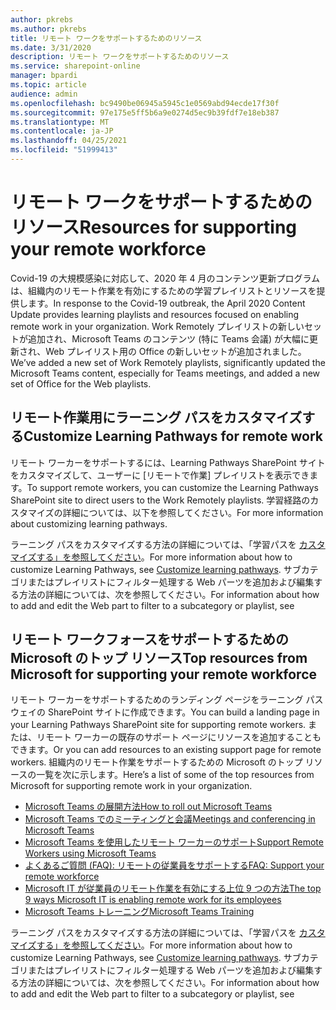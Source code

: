 ```yaml
---
author: pkrebs
ms.author: pkrebs
title: リモート ワークをサポートするためのリソース
ms.date: 3/31/2020
description: リモート ワークをサポートするためのリソース
ms.service: sharepoint-online
manager: bpardi
ms.topic: article
audience: admin
ms.openlocfilehash: bc9490be06945a5945c1e0569abd94ecde17f30f
ms.sourcegitcommit: 97e175e5ff5b6a9e0274d5ec9b39fdf7e18eb387
ms.translationtype: MT
ms.contentlocale: ja-JP
ms.lasthandoff: 04/25/2021
ms.locfileid: "51999413"
---
```

# <a name="resources-for-supporting-your-remote-workforce"></a><span data-ttu-id="91bb9-103">リモート ワークをサポートするためのリソース</span><span class="sxs-lookup"><span data-stu-id="91bb9-103">Resources for supporting your remote workforce</span></span>
<span data-ttu-id="91bb9-104">Covid-19 の大規模感染に対応して、2020 年 4 月のコンテンツ更新プログラムは、組織内のリモート作業を有効にするための学習プレイリストとリソースを提供します。</span><span class="sxs-lookup"><span data-stu-id="91bb9-104">In response to the Covid-19 outbreak, the April 2020 Content Update provides learning playlists and resources focused on enabling remote work in your organization.</span></span> <span data-ttu-id="91bb9-105">Work Remotely プレイリストの新しいセットが追加され、Microsoft Teams のコンテンツ (特に Teams 会議) が大幅に更新され、Web プレイリスト用の Office の新しいセットが追加されました。</span><span class="sxs-lookup"><span data-stu-id="91bb9-105">We’ve added a new set of Work Remotely playlists, significantly updated the Microsoft Teams content, especially for Teams meetings, and added a new set of Office for the Web playlists.</span></span> 

## <a name="customize-learning-pathways-for-remote-work"></a><span data-ttu-id="91bb9-106">リモート作業用にラーニング パスをカスタマイズする</span><span class="sxs-lookup"><span data-stu-id="91bb9-106">Customize Learning Pathways for remote work</span></span>
<span data-ttu-id="91bb9-107">リモート ワーカーをサポートするには、Learning Pathways SharePoint サイトをカスタマイズして、ユーザーに [リモートで作業] プレイリストを表示できます。</span><span class="sxs-lookup"><span data-stu-id="91bb9-107">To support remote workers, you can customize the Learning Pathways SharePoint site to direct users to the Work Remotely playlists.</span></span> <span data-ttu-id="91bb9-108">学習経路のカスタマイズの詳細については、以下を参照してください。</span><span class="sxs-lookup"><span data-stu-id="91bb9-108">For more information about customizing learning pathways.</span></span>

<span data-ttu-id="91bb9-109">ラーニング パスをカスタマイズする方法の詳細については、「学習パスを [カスタマイズする」を参照してください](custom_overview.md)。</span><span class="sxs-lookup"><span data-stu-id="91bb9-109">For more information about how to customize Learning Pathways, see [Customize learning pathways](custom_overview.md).</span></span> <span data-ttu-id="91bb9-110">サブカテゴリまたはプレイリストにフィルター処理する Web パーツを追加および編集する方法の詳細については、次を参照してください。</span><span class="sxs-lookup"><span data-stu-id="91bb9-110">For information about how to add and edit the Web part to filter to a subcategory or playlist, see</span></span> 

## <a name="top-resources-from-microsoft-for-supporting-your-remote-workforce"></a><span data-ttu-id="91bb9-111">リモート ワークフォースをサポートするための Microsoft のトップ リソース</span><span class="sxs-lookup"><span data-stu-id="91bb9-111">Top resources from Microsoft for supporting your remote workforce</span></span>
<span data-ttu-id="91bb9-112">リモート ワーカーをサポートするためのランディング ページをラーニング パスウェイの SharePoint サイトに作成できます。</span><span class="sxs-lookup"><span data-stu-id="91bb9-112">You can build a landing page in your Learning Pathways SharePoint site for supporting remote workers.</span></span> <span data-ttu-id="91bb9-113">または、リモート ワーカーの既存のサポート ページにリソースを追加することもできます。</span><span class="sxs-lookup"><span data-stu-id="91bb9-113">Or you can add resources to an existing support page for remote workers.</span></span> <span data-ttu-id="91bb9-114">組織内のリモート作業をサポートするための Microsoft のトップ リソースの一覧を次に示します。</span><span class="sxs-lookup"><span data-stu-id="91bb9-114">Here’s a list of some of the top resources from Microsoft for supporting remote work in your organization.</span></span> 
- [<span data-ttu-id="91bb9-115">Microsoft Teams の展開方法</span><span class="sxs-lookup"><span data-stu-id="91bb9-115">How to roll out Microsoft Teams</span></span>](/microsoftteams/how-to-roll-out-teams)
- [<span data-ttu-id="91bb9-116">Microsoft Teams でのミーティングと会議</span><span class="sxs-lookup"><span data-stu-id="91bb9-116">Meetings and conferencing in Microsoft Teams</span></span>](/microsoftteams/deploy-meetings-microsoft-teams-landing-page)
- [<span data-ttu-id="91bb9-117">Microsoft Teams を使用したリモート ワーカーのサポート</span><span class="sxs-lookup"><span data-stu-id="91bb9-117">Support Remote Workers using Microsoft Teams</span></span>](/microsoftteams/support-remote-work-with-teams)
- [<span data-ttu-id="91bb9-118">よくあるご質問 (FAQ): リモートの従業員をサポートする</span><span class="sxs-lookup"><span data-stu-id="91bb9-118">FAQ: Support your remote workforce</span></span>](/microsoftteams/faq-support-remote-workforce)
- [<span data-ttu-id="91bb9-119">Microsoft IT が従業員のリモート作業を有効にする上位 9 つの方法</span><span class="sxs-lookup"><span data-stu-id="91bb9-119">The top 9 ways Microsoft IT is enabling remote work for its employees</span></span>](https://www.microsoft.com/microsoft-365/blog/2020/03/12/top-9-ways-microsoft-it-enabling-remote-work-employees/)
- [<span data-ttu-id="91bb9-120">Microsoft Teams トレーニング</span><span class="sxs-lookup"><span data-stu-id="91bb9-120">Microsoft Teams Training</span></span>](/microsoftteams/training-microsoft-teams-landing-page)


<span data-ttu-id="91bb9-121">ラーニング パスをカスタマイズする方法の詳細については、「学習パスを [カスタマイズする」を参照してください](custom_overview.md)。</span><span class="sxs-lookup"><span data-stu-id="91bb9-121">For more information about how to customize Learning Pathways, see [Customize learning pathways](custom_overview.md).</span></span> <span data-ttu-id="91bb9-122">サブカテゴリまたはプレイリストにフィルター処理する Web パーツを追加および編集する方法の詳細については、次を参照してください。</span><span class="sxs-lookup"><span data-stu-id="91bb9-122">For information about how to add and edit the Web part to filter to a subcategory or playlist, see</span></span> 


